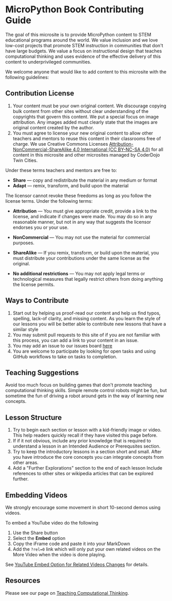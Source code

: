 # MicroPython Book Contributing Guide

The goal of this microsite is to provide MicroPython content to STEM educational programs around the world.  We value inclusion and we love low-cost projects that promote STEM instruction in communities that don't have large budgets.  We value a focus on instructional design that teaches computational thinking and uses evidence of the effective delivery of this content to underprivileged communities.

We welcome anyone that would like to add content to this microsite with the following guidelines:

## Contribution License

1. Your content must be your own original content.  We discourage copying bulk content from other sites without clear understanding of the copyrights that govern this content.  We put a special focus on image attribution.  Any images added must clearly state that the images are original content created by the author.
2. You must agree to license your new original content to allow other teachers and mentors to reuse this content in their classrooms free of charge.  We use Creative Commons Licenses [Attribution-NonCommercial-ShareAlike 4.0 International (CC BY-NC-SA 4.0)](https://creativecommons.org/licenses/by-nc-sa/4.0/) for all content in this microsite and other microsites managed by CoderDojo Twin Cities.
   
Under these terms teachers and mentors are free to:

* **Share** — copy and redistribute the material in any medium or format
* **Adapt** — remix, transform, and build upon the material

The licensor cannot revoke these freedoms as long as you follow the license terms.
Under the following terms:

* **Attribution** — You must give appropriate credit, provide a link to the license, and indicate if changes were made. You may do so in any reasonable manner, but not in any way that suggests the licensor endorses you or your use.

* **NonCommercial** — You may not use the material for commercial purposes.

* **ShareAlike** — If you remix, transform, or build upon the material, you must distribute your contributions under the same license as the original.

* **No additional restrictions** — You may not apply legal terms or technological measures that legally restrict others from doing anything the license permits.

## Ways to Contribute

1. Start out by helping us proof-read our content and help us find typos, spelling, lack-of clarity, and missing content.  As you learn the style of our lessons you will be better able to contribute new lessons that have a similar style
1. You may submit pull requests to this site of if you are not familiar with this process, you can add a link to your content in an issue.
2. You may add an issue to our issues board [here](https://github.com/CoderDojoTC/micropython/issues)
3. You are welcome to participate by looking for open tasks and using GitHub workflows to take on tasks to completion.

## Teaching Suggestions

Avoid too much focus on building games that don't promote teaching computational thinking skills.  Simple remote control robots might be fun, but sometime the fun of driving a robot around gets in the way of learning new concepts.

## Lesson Structure

1. Try to begin each section or lesson with a kid-friendly image or video.  This help readers quickly recall if they have visited this page before.
2. If if it not obvious, include any prior knowledge that is required to understand a lesson in an Intended Audience or Prerequsites section.
3. Try to keep the introductory lessons in a section short and small.  After you have introduce the core concepts you can integrate concepts from other areas.
4. Add a "Further Explorations" section to the end of each lesson
Include references to other sites or wikipedia articles that can be explored further.

## Embedding Videos

We strongly encourage some movement in short 10-second demos using videos.

To embed a YouTube video do the following

1. Use the Share button
2. Select the **Embed** option
3. Copy the iFrame code and paste it into your MarkDown
4. Add the ```?rel=0``` link which will only put your own related videos on the More Video when the video is done playing.

See [YouTube Embed Option for Related Videos Changes](https://cornertab.com/youtube-embed-option-related-videos-changes/
) for details.

## Resources

Please see our page on [Teaching Computational Thinking](https://www.coderdojotc.org/CoderDojoTC/computational-thinking/).